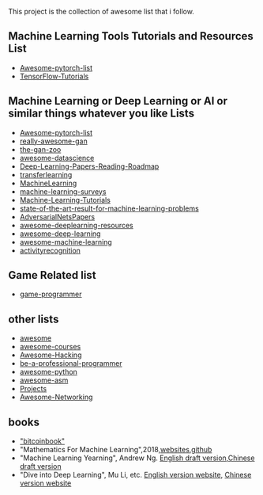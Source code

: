 This project is the collection of awesome list that i follow.



## Machine Learning Tools Tutorials and Resources List
* [Awesome-pytorch-list](https://github.com/bharathgs/Awesome-pytorch-list)
* [TensorFlow-Tutorials](https://github.com/nlintz/TensorFlow-Tutorials)

## Machine Learning or Deep Learning or AI or similar things whatever you like Lists
* [Awesome-pytorch-list](https://github.com/bharathgs/Awesome-pytorch-list)
* [really-awesome-gan](https://github.com/nightrome/really-awesome-gan)
* [the-gan-zoo](https://github.com/nightrome/really-awesome-gan)
* [awesome-datascience](https://github.com/bulutyazilim/awesome-datascience)
* [Deep-Learning-Papers-Reading-Roadmap](https://github.com/floodsung/Deep-Learning-Papers-Reading-Roadmap)
* [transferlearning](https://github.com/jindongwang/transferlearning)
* [MachineLearning](https://github.com/allmachinelearning/MachineLearning)
* [machine-learning-surveys](https://github.com/mlreview/machine-learning-surveys)
* [Machine-Learning-Tutorials](https://github.com/ujjwalkarn/Machine-Learning-Tutorials)
* [state-of-the-art-result-for-machine-learning-problems](https://github.com/RedditSota/state-of-the-art-result-for-machine-learning-problems)
* [AdversarialNetsPapers](https://github.com/zhangqianhui/AdversarialNetsPapers)
* [awesome-deeplearning-resources](https://github.com/endymecy/awesome-deeplearning-resources)
* [awesome-deep-learning](https://github.com/ChristosChristofidis/awesome-deep-learning)
* [awesome-machine-learning](https://github.com/josephmisiti/awesome-machine-learning)
* [activityrecognition](https://github.com/jindongwang/activityrecognition)

## Game Related list
* [game-programmer](https://github.com/miloyip/game-programmer)

## other lists
* [awesome](https://github.com/sindresorhus/awesome)
* [awesome-courses](https://github.com/prakhar1989/awesome-courses)
* [Awesome-Hacking](https://github.com/Hack-with-Github/Awesome-Hacking)
* [be-a-professional-programmer](https://github.com/stanzhai/be-a-professional-programmer)
* [awesome-python](https://github.com/vinta/awesome-python)
* [awesome-asm](https://github.com/jaspergould/awesome-asm)
* [Projects](https://github.com/karan/Projects)
* [Awesome-Networking](https://github.com/clowwindy/Awesome-Networking)

## books
* ["bitcoinbook"](https://github.com/bitcoinbook/bitcoinbook)
* "Mathematics For Machine Learning",2018,[websites](https://mml-book.github.io/),[github](https://github.com/mml-book/mml-book.github.io) 
* "Machine Learning Yearning", Andrew Ng.  [English draft version](https://www.deeplearning.ai/machine-learning-yearning/),[Chinese draft version](https://github.com/AcceptedDoge/machine-learning-yearning-cn) 
* "Dive into Deep Learning", Mu Li, etc. [English version website](http://en.diveintodeeplearning.org/), [Chinese version website](http://zh.diveintodeeplearning.org/)

